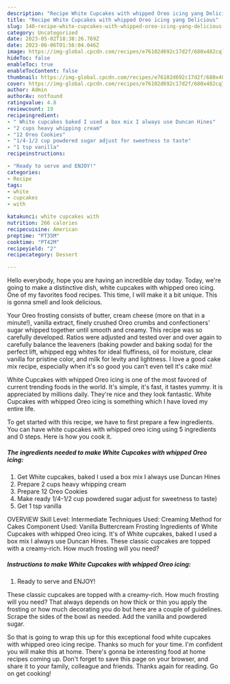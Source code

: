 ```yaml
---
description: "Recipe White Cupcakes with whipped Oreo icing yang Delicious"
title: "Recipe White Cupcakes with whipped Oreo icing yang Delicious"
slug: 140-recipe-white-cupcakes-with-whipped-oreo-icing-yang-delicious
category: Uncategorized
date: 2023-05-02T18:38:26.769Z
date: 2023-06-06T01:56:04.046Z
image: https://img-global.cpcdn.com/recipes/e76102d692c17d2f/680x482cq70/white-cupcakes-with-whipped-oreo-icing-recipe-main-photo.jpg
hideToc: false
enableToc: true
enableTocContent: false
thumbnail: https://img-global.cpcdn.com/recipes/e76102d692c17d2f/680x482cq70/white-cupcakes-with-whipped-oreo-icing-recipe-main-photo.jpg
cover: https://img-global.cpcdn.com/recipes/e76102d692c17d2f/680x482cq70/white-cupcakes-with-whipped-oreo-icing-recipe-main-photo.jpg
author: Admin
authorAv: notfound
ratingvalue: 4.8
reviewcount: 19
recipeingredient:
- " White cupcakes baked I used a box mix I always use Duncan Hines"
- "2 cups heavy whipping cream"
- "12 Oreo Cookies"
- "1/4-1/2 cup powdered sugar adjust for sweetness to taste"
- "1 tsp vanilla"
recipeinstructions:

- "Ready to serve and ENJOY!"
categories:
- Recipe
tags:
- white
- cupcakes
- with

katakunci: white cupcakes with 
nutrition: 266 calories
recipecuisine: American
preptime: "PT35M"
cooktime: "PT42M"
recipeyield: "2"
recipecategory: Dessert

---
```



Hello everybody, hope you are having an incredible day today. Today, we're going to make a distinctive dish, white cupcakes with whipped oreo icing. One of my favorites food recipes. This time, I will make it a bit unique. This is gonna smell and look delicious.

Your Oreo frosting consists of butter, cream cheese (more on that in a minute!), vanilla extract, finely crushed Oreo crumbs and confectioners&#39; sugar whipped together until smooth and creamy. This recipe was so carefully developed. Ratios were adjusted and tested over and over again to carefully balance the leaveners (baking powder and baking soda) for the perfect lift, whipped egg whites for ideal fluffiness, oil for moisture, clear vanilla for pristine color, and milk for levity and lightness. I love a good cake mix recipe, especially when it&#39;s so good you can&#39;t even tell it&#39;s cake mix!

White Cupcakes with whipped Oreo icing is one of the most favored of current trending foods in the world. It's simple, it's fast, it tastes yummy. It is appreciated by millions daily. They're nice and they look fantastic. White Cupcakes with whipped Oreo icing is something which I have loved my entire life.


To get started with this recipe, we have to first prepare a few ingredients. You can have white cupcakes with whipped oreo icing using 5 ingredients and 0 steps. Here is how you cook it.

<!--inarticleads1-->

##### The ingredients needed to make White Cupcakes with whipped Oreo icing:

1. Get  White cupcakes, baked I used a box mix I always use Duncan Hines
1. Prepare 2 cups heavy whipping cream
1. Prepare 12 Oreo Cookies
1. Make ready 1/4-1/2 cup powdered sugar adjust for sweetness to taste)
1. Get 1 tsp vanilla


OVERVIEW Skill Level: Intermediate Techniques Used: Creaming Method for Cakes Component Used: Vanilla Buttercream Frosting Ingredients of White Cupcakes with whipped Oreo icing. It&#39;s of White cupcakes, baked I used a box mix I always use Duncan Hines. These classic cupcakes are topped with a creamy-rich. How much frosting will you need? 

<!--inarticleads2-->

##### Instructions to make White Cupcakes with whipped Oreo icing:


1. Ready to serve and ENJOY!

These classic cupcakes are topped with a creamy-rich. How much frosting will you need? That always depends on how thick or thin you apply the frosting or how much decorating you do but here are a couple of guidelines. Scrape the sides of the bowl as needed. Add the vanilla and powdered sugar. 

So that is going to wrap this up for this exceptional food white cupcakes with whipped oreo icing recipe. Thanks so much for your time. I'm confident you will make this at home. There's gonna be interesting food at home recipes coming up. Don't forget to save this page on your browser, and share it to your family, colleague and friends. Thanks again for reading. Go on get cooking!
